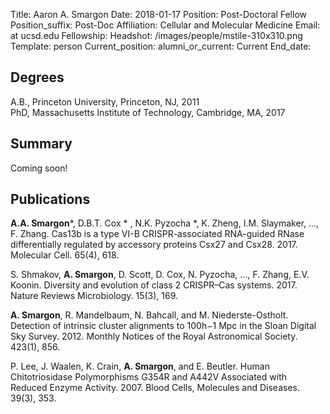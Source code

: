 Title: Aaron A. Smargon
Date: 2018-01-17
Position: Post-Doctoral Fellow
Position_suffix: Post-Doc
Affiliation: Cellular and Molecular Medicine
Email:  at ucsd.edu
Fellowship: 
Headshot: /images/people/mstile-310x310.png
Template: person
Current_position: 
alumni_or_current: Current
End_date: 

## Degrees
A.B., Princeton University, Princeton, NJ, 2011<br>
PhD, Massachusetts Institute of Technology, Cambridge, MA, 2017<br>

## Summary

Coming soon!
 

## Publications

**A.A. Smargon***, D.B.T. Cox * , N.K. Pyzocha *, K. Zheng, I.M. Slaymaker, ..., F. Zhang. Cas13b is a type VI-B CRISPR-associated RNA-guided RNase differentially regulated by accessory proteins Csx27 and Csx28. 2017. Molecular Cell. 65(4), 618.
S. Shmakov, **A. Smargon**, D. Scott, D. Cox, N. Pyzocha, ..., F. Zhang, E.V. Koonin. Diversity and evolution of class 2 CRISPR–Cas systems. 2017. Nature Reviews Microbiology. 15(3), 169.
**A. Smargon**, R. Mandelbaum, N. Bahcall, and M. Niederste-Ostholt. Detection of intrinsic cluster alignments to 100h−1 Mpc in the Sloan Digital Sky Survey. 2012. Monthly Notices of the Royal Astronomical Society. 423(1), 856.
P. Lee, J. Waalen, K. Crain, **A. Smargon**, and E. Beutler. Human Chitotriosidase Polymorphisms G354R and A442V Associated with Reduced Enzyme Activity. 2007. Blood Cells, Molecules and Diseases. 39(3), 353.